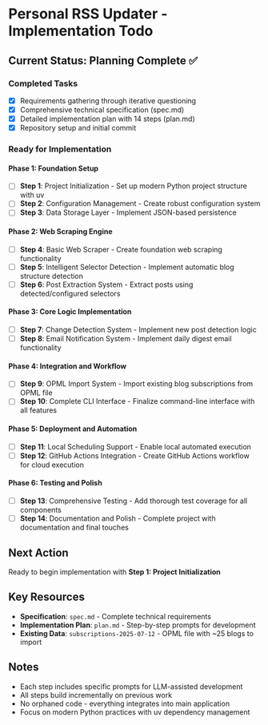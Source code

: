 # Personal RSS Updater - Implementation Todo

## Current Status: Planning Complete ✅

### Completed Tasks
- [x] Requirements gathering through iterative questioning
- [x] Comprehensive technical specification (spec.md)
- [x] Detailed implementation plan with 14 steps (plan.md)
- [x] Repository setup and initial commit

### Ready for Implementation

#### Phase 1: Foundation Setup
- [ ] **Step 1**: Project Initialization - Set up modern Python project structure with uv
- [ ] **Step 2**: Configuration Management - Create robust configuration system
- [ ] **Step 3**: Data Storage Layer - Implement JSON-based persistence

#### Phase 2: Web Scraping Engine
- [ ] **Step 4**: Basic Web Scraper - Create foundation web scraping functionality
- [ ] **Step 5**: Intelligent Selector Detection - Implement automatic blog structure detection
- [ ] **Step 6**: Post Extraction System - Extract posts using detected/configured selectors

#### Phase 3: Core Logic Implementation
- [ ] **Step 7**: Change Detection System - Implement new post detection logic
- [ ] **Step 8**: Email Notification System - Implement daily digest email functionality

#### Phase 4: Integration and Workflow
- [ ] **Step 9**: OPML Import System - Import existing blog subscriptions from OPML file
- [ ] **Step 10**: Complete CLI Interface - Finalize command-line interface with all features

#### Phase 5: Deployment and Automation
- [ ] **Step 11**: Local Scheduling Support - Enable local automated execution
- [ ] **Step 12**: GitHub Actions Integration - Create GitHub Actions workflow for cloud execution

#### Phase 6: Testing and Polish
- [ ] **Step 13**: Comprehensive Testing - Add thorough test coverage for all components
- [ ] **Step 14**: Documentation and Polish - Complete project with documentation and final touches

## Next Action
Ready to begin implementation with **Step 1: Project Initialization**

## Key Resources
- **Specification**: `spec.md` - Complete technical requirements
- **Implementation Plan**: `plan.md` - Step-by-step prompts for development
- **Existing Data**: `subscriptions-2025-07-12` - OPML file with ~25 blogs to import

## Notes
- Each step includes specific prompts for LLM-assisted development
- All steps build incrementally on previous work
- No orphaned code - everything integrates into main application
- Focus on modern Python practices with uv dependency management
